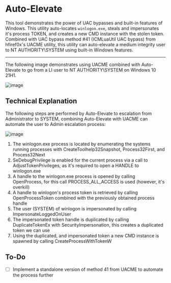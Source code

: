 # Auto-Elevate

This tool demonstrates the power of UAC bypasses and built-in features of Windows. This utility auto-locates `winlogon.exe`, steals and impersonates it's process TOKEN, and creates a new CMD instance with the stolen token. Combined with UAC bypass method #41 (ICMLuaUtil UAC bypass) from hfiref0x's UACME utility, this utility can auto-elevate a medium integrity user to NT AUTHORITY\SYSTEM using built-in Windows features.

----

The following image demonstrates using UACME combined with Auto-Elevate to go from a LI user to NT AUTHORITY\SYSTEM on Windows 10 21H1.

![image](https://user-images.githubusercontent.com/54753063/146287122-aa641d16-d91d-4bdb-ad90-ca9045322701.png)

## Technical Explanation

The following steps are performed by Auto-Elevate to escalation from Administrator to SYSTEM, combining Auto-Elevate with UACME can automate the user to Admin escalation process:

![image](https://user-images.githubusercontent.com/54753063/146290134-71eda507-d2e6-4fb4-a9e3-39280e5cb49c.png)
  
1.  The winlogon.exe process is located by enumerating the systems running processes with CreateToolhelp32Snapshot, Process32First, and Process32Next
2.  SeDebugPrivilege is enabled for the current process via a call to AdjustTokenPrivileges, as it's required to open a HANDLE to winlogon.exe
3.  A handle to the winlogon.exe process is opened by calling OpenProcess, for this call PROCESS\_ALL\_ACCESS is used (however, it's overkill)
4.  A handle to winlogon's process token is retrieved by calling OpenProcessToken combined with the previously obtained process handle 
5.  The user (SYSTEM) of winlogon is impersonated by calling ImpersonateLoggedOnUser
6.  The impersonated token handle is duplicated by calling DuplicateTokenEx with SecurityImpersonation, this creates a duplicated token we can use
7.  Using the duplicated, and impersonated token a new CMD instance is spawned by calling CreateProcessWithTokenW

## To-Do

- [ ] Implement a standalone version of method 41 from UACME to automate the process further

